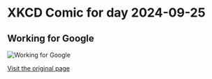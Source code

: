 
# XKCD Comic for day 2024-09-25

## Working for Google

![Working for Google](https://imgs.xkcd.com/comics/working_for_google.png "I hear once you've worked there for 256 days they teach you the secret of levitation.")

[Visit the original page](https://xkcd.com/192/)
